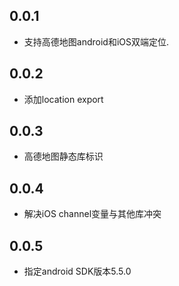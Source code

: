 ## 0.0.1

* 支持高德地图android和iOS双端定位.

## 0.0.2

* 添加location export

## 0.0.3

* 高德地图静态库标识

## 0.0.4

* 解决iOS channel变量与其他库冲突

## 0.0.5

* 指定android SDK版本5.5.0
